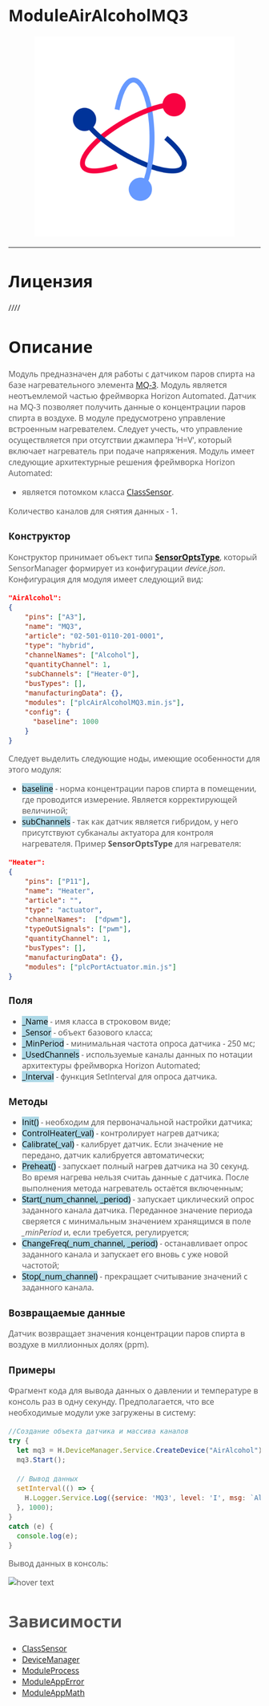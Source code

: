 <div style = "font-family: 'Open Sans', sans-serif; font-size: 16px">

# ModuleAirAlcoholMQ3
<p align="center">
  <img src="logo.png" width="400" title="hover text">
</p>

-----------------

# Лицензия
////

# Описание
<div style = "color: #555">

Модуль предназначен для работы с датчиком паров спирта на базе нагревательного элемента [MQ-3](https://github.com/Konkery/ModuleAirAlcoholMQ3/blob/main/res/MQ3_datasheet.pdf). Модуль является неотъемлемой частью фреймворка Horizon Automated. Датчик на MQ-3 позволяет получить данные о концентрации паров спирта в воздухе. В модуле предусмотрено управление встроенным нагревателем. Следует учесть, что управление осуществляется при отсутствии джампера 'H=V', который включает нагреватель при подаче напряжения. Модуль имеет следующие архитектурные решения фреймворка Horizon Automated:
- является потомком класса [ClassSensor](https://github.com/Konkery/ModuleSensorArchitecture/blob/main/README.md).
 
Количество каналов для снятия данных - 1.
</div>

### Конструктор
<div style = "color: #555">

Конструктор принимает объект типа [**SensorOptsType**](https://github.com/Konkery/ModuleSensorArchitecture/blob/main/README.md), который SensorManager формирует из конфигурации *device.json*. Конфигурация для модуля имеет следующий вид:
```json
"AirAlcohol": 
{
    "pins": ["A3"],
    "name": "MQ3",
    "article": "02-501-0110-201-0001",
    "type": "hybrid",
    "channelNames": ["Alcohol"],
    "quantityChannel": 1,
    "subChannels": ["Heater-0"],
    "busTypes": [],
    "manufacturingData": {},
    "modules": ["plcAirAlcoholMQ3.min.js"],
    "config": {
      "baseline": 1000
    }
}
```
Следует выделить следующие ноды, имеющие особенности для этого модуля:
- <mark style="background-color: lightblue">baseline</mark> - норма концентрации паров спирта в помещении, где проводится измерение. Является корректирующей величиной;
- <mark style="background-color: lightblue">subChannels</mark> - так как датчик является гибридом, у него присутствуют субканалы актуатора для контроля нагревателя. Пример **SensorOptsType** для нагревателя:
```json
"Heater": 
{
    "pins": ["P11"],
    "name": "Heater",
    "article": "",
    "type": "actuator",
    "channelNames":  ["dpwm"],
    "typeOutSignals": ["pwm"],
    "quantityChannel": 1,
    "busTypes": [],
    "manufacturingData": {},
    "modules": ["plcPortActuator.min.js"]
}
```
</div>

### Поля
<div style = "color: #555">

- <mark style="background-color: lightblue">_Name</mark> - имя класса в строковом виде;
- <mark style="background-color: lightblue">_Sensor</mark> - объект базового класса;
- <mark style="background-color: lightblue">_MinPeriod</mark> - минимальная частота опроса датчика - 250 мс;
- <mark style="background-color: lightblue">_UsedChannels</mark> - используемые каналы данных по нотации архитектуры фреймворка Horizon Automated;
- <mark style="background-color: lightblue">_Interval</mark> - функция SetInterval для опроса датчика.
</div>

### Методы
<div style = "color: #555">

- <mark style="background-color: lightblue">Init()</mark> - необходим для первоначальной настройки датчика;
- <mark style="background-color: lightblue">ControlHeater(_val)</mark> - контролирует нагрев датчика;
- <mark style="background-color: lightblue">Calibrate(_val)</mark> - калибрует датчик. Если значение не передано, датчик калибруется автоматически;
- <mark style="background-color: lightblue">Preheat()</mark> - запускает полный нагрев датчика на 30 секунд. Во время нагрева нельзя считаь данные с датчика. После выполнения метода нагреватель остаётся включенным;
- <mark style="background-color: lightblue">Start(_num_channel, _period)</mark> - запускает циклический опрос заданного канала датчика. Переданное значение периода сверяется с минимальным значением хранящимся в поле *_minPeriod* и, если требуется, регулируется;
- <mark style="background-color: lightblue">ChangeFreq(_num_channel, _period)</mark> - останавливает опрос заданного канала и запускает его вновь с уже новой частотой;
- <mark style="background-color: lightblue">Stop(_num_channel)</mark> - прекращает считывание значений с заданного канала.
</div>

### Возвращаемые данные
<div style = "color: #555">

Датчик возвращает значения концентрации паров спирта в воздухе в миллионных долях (ppm).
</div>


### Примеры
<div style = "color: #555">

Фрагмент кода для вывода данных о давлении и температуре в консоль раз в одну секунду. Предполагается, что все необходимые модули уже загружены в систему:
```js
//Создание объекта датчика и массива каналов
try {
  let mq3 = H.DeviceManager.Service.CreateDevice("AirAlcohol")[0];
  mq3.Start();

  // Вывод данных
  setInterval(() => {
    H.Logger.Service.Log({service: 'MQ3', level: 'I', msg: `Alcohol fumes: ${(mq3.Value).toFixed(3)} ppm`});
  }, 1000);
}
catch (e) {
  console.log(e);
}
```
Вывод данных в консоль:
<p align="left">
  <img src="./res/output.png" title="hover text">
</p>
<div>

# Зависимости
- [ClassSensor](https://github.com/Konkery/ModuleSensorArchitecture/blob/main/README.md)
- [DeviceManager](https://github.com/Konkery/ModuleSensorManager/blob/main/README.md)
- [ModuleProcess](https://github.com/Konkery/ModuleProcess/blob/main/README.md)
- [ModuleAppError](https://github.com/Konkery/ModuleAppError/blob/main/README.md)
- [ModuleAppMath](https://github.com/Konkery/ModuleAppMath/blob/main/README.md)

</div>

